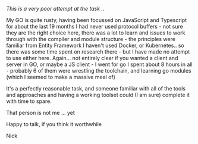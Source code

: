 *This is a very poor attempt at the task ..*

My GO is quite rusty, having been focussed on JavaScript and Typescript for about the last 19 months
I had never used protocol buffers - not sure they are the right choice here, there was a lot to learn and issues to work through with the compiler and module structure - the principles were familiar from Entity Framework 
I haven't used Docker, or Kubernetes.. so there was some time spent on research there - but I have made no attempt to use either here.
Again... not entirely clear if you wanted a client and server in GO, or maybe a JS client - I went for go
I spent about 8 hours in all - probably 6 of them were wrestling the toolchain, and learning go modules (which I seemed to make a massive meal of)

It's a perfectly reasonable task, and someone familiar with all of the tools and approaches and having a working toolset could (I am sure) complete it with time to spare.

That person is not me ... yet

Happy to talk, if you think it worthwhile

Nick



